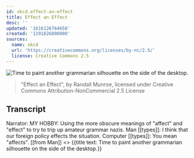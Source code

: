 ```yaml
---
id: xkcd.effect-an-effect
title: Effect an Effect
desc: ''
updated: '1616126764658'
created: '1191826800000'
sources:
  name: xkcd
  url: 'https://creativecommons.org/licenses/by-nc/2.5/'
  license: Creative Commons 2.5
---
```

![Time to paint another grammarian silhouette on the side of the desktop.](https://imgs.xkcd.com/comics/effect_an_effect.png)
> "Effect an Effect", by Randall Munroe, licensed under Creative Commons Attribution-NonCommercial 2.5 License

## Transcript
Narrator: MY HOBBY:
Using the more obscure meanings of "affect" and "effect" to try to trip up amateur grammar nazis.
Man [[types]]: I think that our foreign policy effects the situation.
Computer [[types]]: You mean "affects".
[[from Man]] <<tee hee hee>>
{{title text: Time to paint another grammarian silhouette on the side of the desktop.}}
